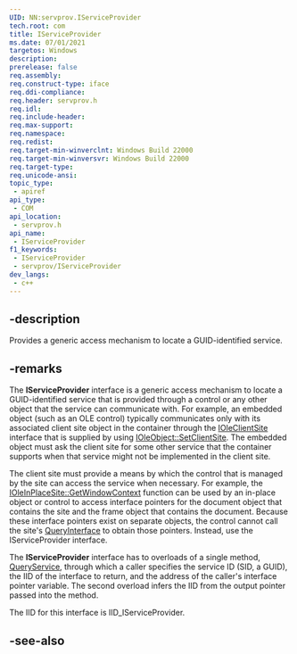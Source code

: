 ```yaml
---
UID: NN:servprov.IServiceProvider
tech.root: com
title: IServiceProvider
ms.date: 07/01/2021
targetos: Windows
description: 
prerelease: false
req.assembly: 
req.construct-type: iface
req.ddi-compliance: 
req.header: servprov.h
req.idl: 
req.include-header: 
req.max-support: 
req.namespace: 
req.redist: 
req.target-min-winverclnt: Windows Build 22000
req.target-min-winversvr: Windows Build 22000
req.target-type: 
req.unicode-ansi: 
topic_type:
 - apiref
api_type:
 - COM
api_location:
 - servprov.h
api_name:
 - IServiceProvider
f1_keywords:
 - IServiceProvider
 - servprov/IServiceProvider
dev_langs:
 - c++
---
```


## -description

Provides a generic access mechanism to locate a GUID-identified service.

## -remarks

The **IServiceProvider** interface is a generic access mechanism to locate a GUID-identified service that is provided through a control or any other object that the service can communicate with. For example, an embedded object (such as an OLE control) typically communicates only with its associated client site object in the container through the [IOleClientSite](../oleidl/nn-oleidl-ioleclientsite.md) interface that is supplied by using [IOleObject::SetClientSite](../oleidl/nf-oleidl-ioleobject-setclientsite.md). The embedded object must ask the client site for some other service that the container supports when that service might not be implemented in the client site.

The client site must provide a means by which the control that is managed by the site can access the service when necessary. For example, the [IOleInPlaceSite::GetWindowContext](/oleidl/nf-oleidl-ioleinplacesite-getwindowcontext) function can be used by an in-place object or control to access interface pointers for the document object that contains the site and the frame object that contains the document. Because these interface pointers exist on separate objects, the control cannot call the site's [QueryInterface](../unknwn/nf-unknwn-iunknown-queryinterface(q).md) to obtain those pointers. Instead, use the IServiceProvider interface.

The **IServiceProvider** interface has to overloads of a single method, [QueryService](nf-servprov-iserviceprovider-queryservice(refguid_refiid_void).md), through which a caller specifies the service ID (SID, a GUID), the IID of the interface to return, and the address of the caller's interface pointer variable. The second overload infers the IID from the output pointer passed into the method.

The IID for this interface is IID_IServiceProvider.

## -see-also

